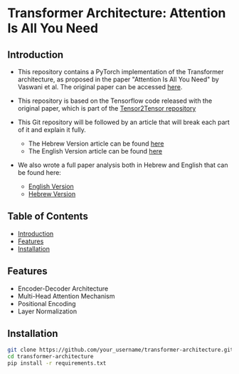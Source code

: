 # Transformer Architecture: Attention Is All You Need

## Introduction

- This repository contains a PyTorch implementation of the Transformer architecture, as proposed in the paper "Attention Is All You Need" by Vaswani et al. The original paper can be accessed [here](https://arxiv.org/pdf/1706.03762.pdf).
- This repository is based on the Tensorflow code released with the original paper, which is part of the [Tensor2Tensor repository](https://github.com/tensorflow/tensor2tensor)

- This Git repository will be followed by an article that will break each part of it and explain it fully.
  - The Hebrew Version article can be found [here](https://docs.google.com/document/d/1aggiNVzVek-evQ1HiVyY8OTLg0H3NX4oX7WBVbCNumo/edit?usp=sharing)
  - The English Version article can be found [here](https://docs.google.com/document/d/1ySJddUs4bFewUiJ2J4tT_0I_FxP59vA8eAXEJrHV2eo/edit?usp=sharing)
- We also wrote a full paper analysis both in Hebrew and English that can be found here:
  - [English Version](https://docs.google.com/document/d/1xBkt3H7ffNtcEh__Cnw9Mw3dVgjAN8je0kOy_m5WXyA/edit?usp=sharing)
  - [Hebrew Version](https://docs.google.com/document/d/19gLgIY17IOnaATim8inncxGW4LV_4y9AeVdMfY1dPGk/edit?usp=sharing)

## Table of Contents

- [Introduction](#introduction)
- [Features](#features)
- [Installation](#installation)

## Features
- Encoder-Decoder Architecture
- Multi-Head Attention Mechanism
- Positional Encoding
- Layer Normalization

## Installation

```bash
git clone https://github.com/your_username/transformer-architecture.git
cd transformer-architecture
pip install -r requirements.txt
```



